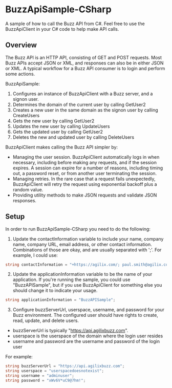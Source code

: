# BuzzApiSample-CSharp

A sample of how to call the Buzz API from C#. Feel free to use the BuzzApiClient in your C# code to help make API calls.

Overview
-----------
The Buzz API is an HTTP API, consisting of GET and POST requests. Most Buzz APIs
accept JSON or XML, and responses can also be in either JSON or XML. A typical 
workflow for a Buzz API consumer is to login and perform some actions.

BuzzApiSample:
1. Configures an instance of BuzzApiClient with a Buzz server, and a signon user.
2. Determines the domain of the current user by calling GetUser2
3. Creates a new user in the same domain as the signon user by calling CreateUsers
4. Gets the new user by calling GetUser2
5. Updates the new user by calling UpdateUsers
6. Gets the updated user by calling GetUser2
7. Deletes the new and updated user by calling DeleteUsers

BuzzApiClient makes calling the Buzz API simpler by:
- Managing the user session. BuzzApiClient automatically logs in when necessary, including
before making any requests, and if the session expires. A session can expire for a number of
reasons, including timing out, a password reset, or from another user terminating the session.
- Managing retries. In the rare case that a request fails unexpectedly, BuzzApiClient will
retry the request using exponential backoff plus a random value.
- Providing utility methods to make JSON requests and validate JSON responses.

Setup
-----------
In order to run BuzzApiSample-CSharp you need to do the following:

1. Update the contactInformation variable to include your name, company name, company URL, 
email address, or other contact information. Combinations of those are okay, and are usually 
separated with ';'. For example, I could use:
```cs
string contactInformation = "+https://agilix.com/; paul.smith@agilix.com";
```

2. Update the applicationInformation variable to be the name of your application. If you're 
running the sample, you could use "BuzzAPISample", but if you use BuzzApiClient for something 
else you should change it to indicate your usage.
```cs
string applicationInformation = "BuzzAPISample";
```

3. Configure buzzServerUrl, userspace, username, and password for your Buzz environment. The 
configured user should have rights to create, read, update, and delete users.
- buzzServerUrl is typically "https://api.agilixbuzz.com". 
- userspace is the userspace of the domain where the login user resides
- username and password are the username and password of the login user

For example:
```cs
string buzzServerUrl = "https://api.agilixbuzz.com";
string userspace = "userspacedoesnotexist";
string username = "adminuser";
string password = "xWv6V*uC9@7hm!";
```
